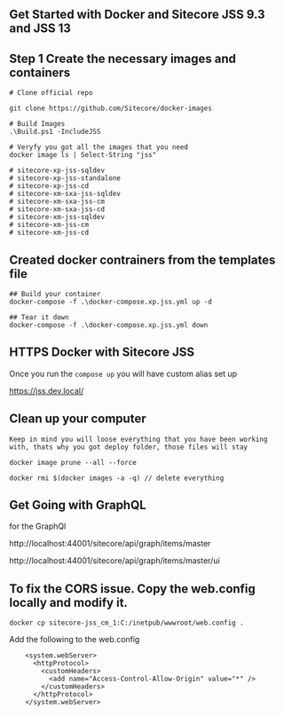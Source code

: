 ## Get Started with Docker and Sitecore JSS 9.3 and JSS 13

## Step 1 Create the necessary images and containers

```
# Clone official repo

git clone https://github.com/Sitecore/docker-images

# Build Images 
.\Build.ps1 -IncludeJSS

# Veryfy you got all the images that you need
docker image ls | Select-String "jss"

# sitecore-xp-jss-sqldev                      
# sitecore-xp-jss-standalone                  
# sitecore-xp-jss-cd                           
# sitecore-xm-sxa-jss-sqldev                   
# sitecore-xm-sxa-jss-cm                       
# sitecore-xm-sxa-jss-cd                       
# sitecore-xm-jss-sqldev                       
# sitecore-xm-jss-cm                          
# sitecore-xm-jss-cd   
```
## Created docker contrainers from the templates file
```
## Build your container
docker-compose -f .\docker-compose.xp.jss.yml up -d

## Tear it down
docker-compose -f .\docker-compose.xp.jss.yml down
```

## HTTPS Docker with Sitecore JSS

Once you run the `compose up` you will have custom alias set up

https://jss.dev.local/

## Clean up your computer

`Keep in mind you will loose everything that you have been working with, thats why you got deploy folder, those files will stay`

```
docker image prune --all --force

docker rmi $(docker images -a -q) // delete everything
```

## Get Going with GraphQL

for the GraphQl

http://localhost:44001/sitecore/api/graph/items/master

http://localhost:44001/sitecore/api/graph/items/master/ui

## To fix the CORS issue. Copy the web.config locally and modify it.
```
docker cp sitecore-jss_cm_1:C:/inetpub/wwwroot/web.config . 
```

Add the following to the web.config

```
    <system.webServer>
      <httpProtocol>
        <customHeaders>
          <add name="Access-Control-Allow-Origin" value="*" />
        </customHeaders>
      </httpProtocol>
    </system.webServer>
```